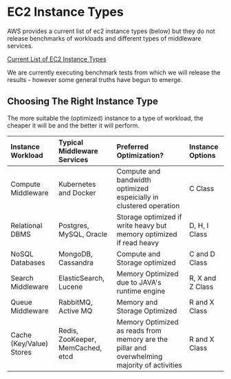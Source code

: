 

# EC2 Instance Types

AWS provides a current list of ec2 instance types (below) but they do not release benchmarks of workloads and different types of middleware services.

[Current List of EC2 Instance Types](https://docs.aws.amazon.com/AWSEC2/latest/UserGuide/instance-types.html)

We are currently executing benchmark tests from which we will release the results - however some general truths have begun to emerge.

## Choosing The Right Instance Type

The more suitable the (optimized) instance to a type of workload, the cheaper it will be and the better it will perform.

| Instance Workload | Typical Middleware Services | Preferred Optimization? | Instance Options |
|:----------------- |:--------------------------- |:----------------------- |:---------------- |
Compute Middleware | Kubernetes and Docker | Compute and bandwidth optimized espeicially in clustered operation | C Class
Relational DBMS | Postgres, MySQL, Oracle | Storage optimized if write heavy but memory optimized if read heavy | D, H, I Class
NoSQL Databases    | MongoDB, Cassandra | Compute and Storage optimized  | C and D Class
Search Middleware | ElasticSearch, Lucene | Memory Optimized due to JAVA's runtime engine | R, X and Z Class
Queue Middleware | RabbitMQ, Active MQ | Memory and Storage Optimized | R and X Class
Cache (Key/Value) Stores | Redis, ZooKeeper, MemCached, etcd | Memory Optimized as reads from memory are the pillar and overwhelming majority of activities | R and X Class

